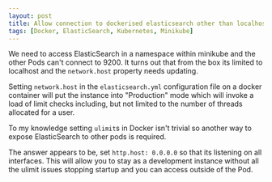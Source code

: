 ```yaml
---
layout: post
title: Allow connection to dockerised elasticsearch other than localhost
tags: [Docker, ElasticSearch, Kubernetes, Minikube]
---
```


We need to access ElasticSearch in a namespace within minikube and the other Pods can't connect to 9200. It turns out that from the box its limited to localhost and the `network.host` property needs updating.

Setting `network.host` in the `elasticsearch.yml` configuration file on a docker container will put the instance into "Production" mode which will invoke a load of limit checks including, but not limited to the number of threads allocated for a user.

To my knowledge setting `ulimit`s in Docker isn't trivial so another way to expose ElasticSearch to other pods is required.

The answer appears to be, set `http.host: 0.0.0.0` so that its listening on all interfaces. This will allow you to stay as a development instance without all the ulimit issues stopping startup and you can access outside of the Pod.
